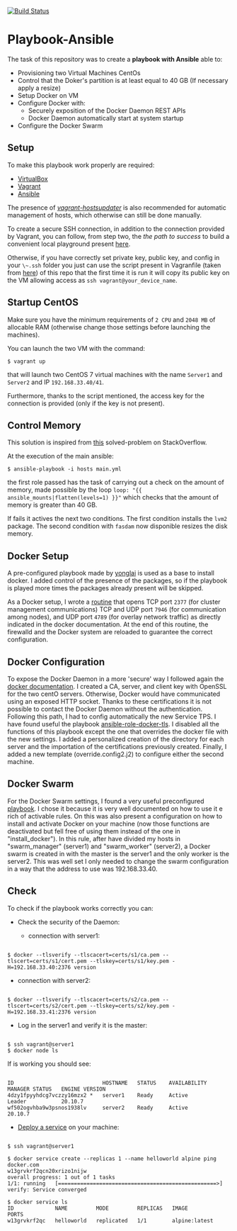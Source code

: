 [![Build Status](https://www.travis-ci.com/attgua/Playbook-Ansible.svg?branch=main)](https://www.travis-ci.com/attgua/Playbook-Ansible)

# Playbook-Ansible
The task of this repository was to create a **playbook with Ansible** able to:

- Provisioning two Virtual Machines CentOs
- Control that the Doker's partition is at least equal to 40 GB (If necessary apply a resize) 
- Setup Docker on VM
- Configure Docker with: <br/>
  - Securely exposition of the Docker Daemon REST APIs <br/>
  - Docker Daemon automatically start at system startup
- Configure the Docker Swarm

## Setup

To make this playbook work properly are required:

* [VirtualBox](https://www.virtualbox.org/)
* [Vagrant](https://www.ansible.com/)
* [Ansible](https://ansible.com)

The presence of *[vagrant-hostsupdater](https://github.com/agiledivider/vagrant-hostsupdater)* is also recommended for automatic management of hosts, which otherwise can still be done manually.

To create a secure SSH connection, in addition to the connection provided by Vagrant, you can follow, from step two, the *the path to success* to build a convenient local playground present [here](https://max.engineer/six-ansible-practices#automate-adding-your-pub-key-to-vms).

Otherwise, if you have correctly set private key, public key, and config in your `\~.ssh` folder you just can use the script present in Vagranfile (taken from [here](https://stackoverflow.com/questions/30075461/how-do-i-add-my-own-public-key-to-vagrant-vm)) of this repo that the first time it is run it will copy its public key on the VM allowing access as `ssh vagrant@your_device_name`.


## Startup CentOS

Make sure you have the minimum requirements of `2 CPU` and `2048 MB` of allocable RAM (otherwise change those settings before launching the machines).

You can launch the two VM with the command:

```
$ vagrant up

```

that will launch two CentOS 7 virtual machines with the name `Server1` and `Server2` and IP `192.168.33.40/41`. 

Furthermore, thanks to the script mentioned, the access key for the connection is provided (only if the key is not present).

## Control Memory

This solution is inspired from [this](https://stackoverflow.com/questions/26981907/using-ansible-to-manage-disk-space) solved-problem on StackOverflow.

At the execution of the main ansible:
```
$ ansible-playbook -i hosts main.yml
```
the first role passed has the task of carrying out a check on the amount of memory, made possible by the loop `loop: "{{ ansible_mounts|flatten(levels=1) }}"` which checks that the amount of memory is greater than 40 GB.

If fails it actives the next two conditions. 
The first condition installs the `lvm2` package. 
The second condition with `fasdam` now disponible resizes the disk memory.


## Docker Setup

A pre-configured playbook made by [yonglai](https://gist.github.com/yonglai/d4617d6914d5f4eb22e4e5a15c0e9a03) is used as a base to install docker.
I added control of the presence of the packages, so if the playbook is played more times the packages already present will be skipped.

As a Docker setup, I wrote a [routine](https://www.digitalocean.com/community/tutorials/how-to-configure-the-linux-firewall-for-docker-swarm-on-centos-7) that opens TCP port `2377` (for cluster management communications) TCP and UDP port `7946` (for communication among nodes), and UDP port `4789` (for overlay network traffic) as directly indicated in the docker documentation.
At the end of this routine, the firewalld and the Docker system are reloaded to guarantee the correct configuration.

## Docker Configuration

To expose the Docker Daemon in a more 'secure' way I followed again the [docker documentation](http://docs.docker.oeynet.com/engine/security/https/).
I created a CA, server, and client key with OpenSSL for the two centO servers. Otherwise, Docker would have communicated using an exposed HTTP socket.
Thanks to these certifications it is not possible to contact the Docker Daemon without the authentication.
Following this path, I had to config automatically the new Service TPS.
I have found useful the playbook [ansible-role-docker-tls](https://github.com/cromarty/ansible-role-docker-tls).
I disabled all the functions of this playbook except the one that overrides the docker file with the new settings. I added a personalized creation of the directory for each server and the importation of the certifications previously created. Finally, I added a new template (override.config2.j2) to configure either the second machine. 


## Docker Swarm

For the Docker Swarm settings, I found a very useful preconfigured [playbook](https://github.com/atosatto/ansible-dockerswarm).
I chose it because it is very well documented on how to use it e rich of activable rules.
On this was also present a configuration on how to install and activate Docker on your machine (now those functions are deactivated but fell free of using them instead of the one in "install_docker").
In this rule, after have divided my hosts in "swarm_manager" (server1) and "swarm_worker" (server2), a Docker swarm is created in with the master is the server1 and the only worker is the server2. This was well set I only needed to change the swarm configuration in a way that the address to use was 192.168.33.40.


## Check 

To check if the playbook works correctly you can:

- Check the security of the Daemon:

  - connection with server1:
```

$ docker --tlsverify --tlscacert=certs/s1/ca.pem --tlscert=certs/s1/cert.pem --tlskey=certs/s1/key.pem -H=192.168.33.40:2376 version

```
   - connection with server2:

```

$ docker --tlsverify --tlscacert=certs/s2/ca.pem --tlscert=certs/s2/cert.pem --tlskey=certs/s2/key.pem -H=192.168.33.41:2376 version 

```

- Log in the server1 and verify it is the master:

```

$ ssh vagrant@server1
$ docker node ls

```

  If is working you should see:
```

ID                            HOSTNAME   STATUS    AVAILABILITY   MANAGER STATUS   ENGINE VERSION
4dzy1fpyyhdcg7vczzy16mzx2 *   server1    Ready     Active         Leader           20.10.7
wf502ogvhba9w3psnos1938lv     server2    Ready     Active                          20.10.7

```

- [Deploy a service](https://docs.docker.com/engine/swarm/swarm-tutorial/deploy-service/) on your machine: 

```

$ ssh vagrant@server1

$ docker service create --replicas 1 --name helloworld alpine ping docker.com
w13grvkrf2qcn20xrizo1nijw
overall progress: 1 out of 1 tasks 
1/1: running   [==================================================>] 
verify: Service converged 

$ docker service ls
ID             NAME         MODE         REPLICAS   IMAGE           PORTS
w13grvkrf2qc   helloworld   replicated   1/1        alpine:latest   


```
 






